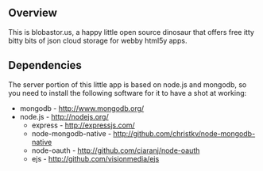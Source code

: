 ## Overview

This is blobastor.us, a happy little open source dinosaur that offers
free itty bitty bits of json cloud storage for webby html5y apps.

## Dependencies

The server portion of this little app is based on node.js and mongodb,
so you need to install the following software for it to have a shot at
working:

* mongodb - http://www.mongodb.org/
* node.js - http://nodejs.org/
  * express - http://expressjs.com/
  * node-mongodb-native - http://github.com/christkv/node-mongodb-native
  * node-oauth - http://github.com/ciaranj/node-oauth
  * ejs - http://github.com/visionmedia/ejs
